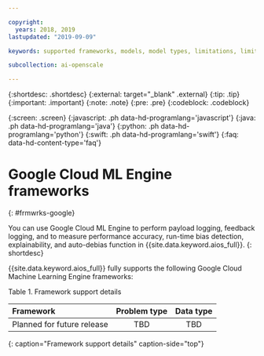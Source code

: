 ```yaml
---

copyright:
  years: 2018, 2019
lastupdated: "2019-09-09"

keywords: supported frameworks, models, model types, limitations, limits, spss, c&ds

subcollection: ai-openscale

---
```


{:shortdesc: .shortdesc}
{:external: target="_blank" .external}
{:tip: .tip}
{:important: .important}
{:note: .note}
{:pre: .pre}
{:codeblock: .codeblock}

{:screen: .screen}
{:javascript: .ph data-hd-programlang='javascript'}
{:java: .ph data-hd-programlang='java'}
{:python: .ph data-hd-programlang='python'}
{:swift: .ph data-hd-programlang='swift'}
{:faq: data-hd-content-type='faq'}

# Google Cloud ML Engine frameworks
{: #frmwrks-google}

You can use Google Cloud ML Engine to perform payload logging, feedback logging, and to measure performance accuracy, run-time bias detection, explainability, and auto-debias function in {{site.data.keyword.aios_full}}.
{: shortdesc}

{{site.data.keyword.aios_full}} fully supports the following Google Cloud Machine Learning Engine frameworks:

Table 1. Framework support details

| Framework | Problem type | Data type |
|:---|:---:|:---:|
| Planned for future release | TBD | TBD |
{: caption="Framework support details" caption-side="top"}



